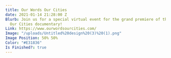 ```yaml
---
title: Our Words Our Cities
date: 2021-01-14 21:28:00 Z
Blurb: Join us for a special virtual event for the grand premiere of the Our Words
  Our Cities documentary!
Link: https://www.ourwordsourcities.com/
Image: "/uploads/Untitled%20design%20(3)%20(1).png"
Image Position: 50% 50%
Color: "#E31836"
Is Finished?: true
---
```


